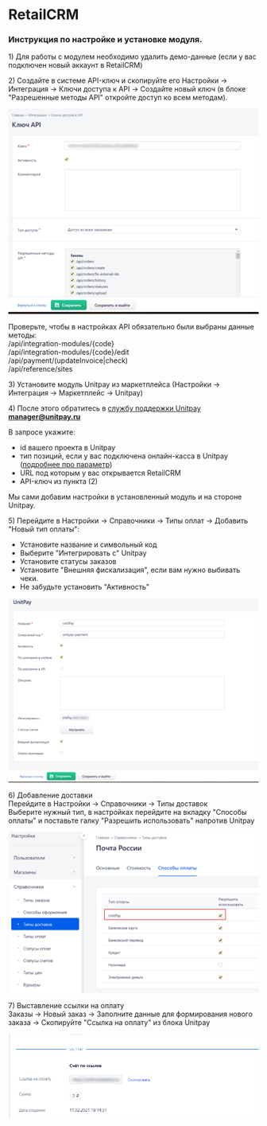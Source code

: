 # RetailCRM

### Инструкция по настройке и установке модуля.

1\) Для работы с модулем необходимо удалить демо-данные \(если у вас подключен новый аккаунт в RetailCRM\)

2\) Создайте в системе API-ключ и скопируйте его Настройки → Интеграция → Ключи доступа к API → Создайте новый ключ \(в блоке "Разрешенные методы API" откройте доступ ко всем методам\).

![](../../.gitbook/assets/klyuch-api.png)

Проверьте, чтобы в настройках API обязательно были выбраны данные методы:   
/api/integration-modules/{code}   
/api/integration-modules/{code}/edit   
/api/payment/\(updateInvoice\|check\)   
/api/reference/sites

3\) Установите модуль Unitpay из маркетплейса \(Настройки → Интеграция → Маркетплейс → Unitpay\)

4\) После этого обратитесь в [службу поддержки Unitpay](https://help.unitpay.ru/support) **manager@unitpay.ru**  
  
В запросе укажите:  
- id вашего проекта в Unitpay  
- тип позиций, если у вас подключена онлайн-касса в Unitpay \([подробнее про параметр](https://help.unitpay.ru/online-cash-register/receipt_parameters)\)  
- URL под которым у вас открывается RetailCRM  
- API-ключ из пункта \(2\)  
  
Мы сами добавим настройки в установленный модуль и на стороне Unitpay.

5\) Перейдите в Настройки → Справочники → Типы оплат → Добавить "Новый тип оплаты":  
- Установите название и символьный код  
- Выберите "Интегрировать с" Unitpay  
- Установите статусы заказов  
- Установите "Внешняя фискализация", если вам нужно выбивать чеки.  
- Не забудьте установить "Активность" 

![](../../.gitbook/assets/integraciya.png)

6\) Добавление доставки   
Перейдите в Настройки → Справочники → Типы доставок   
Выберите нужный тип, в настройках перейдите на вкладку "Способы оплаты" и поставьте галку "Разрешить использовать" напротив Unitpay

![](../../.gitbook/assets/nastroiki-dostavki.png)

7\) Выставление ссылки на оплату   
Заказы → Новый заказ → Заполните данные для формирования нового заказа → Скопируйте "Ссылка на оплату" из блока Unitpay

![](../../.gitbook/assets/ssylka-na-oplatu.png)

